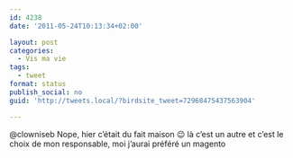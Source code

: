 ```yaml
---
id: 4238
date: '2011-05-24T10:13:34+02:00'

layout: post
categories:
  - Vis ma vie
tags:
  - tweet
format: status
publish_social: no
guid: 'http://tweets.local/?birdsite_tweet=72968475437563904'

---
```


@clowniseb Nope, hier c’était du fait maison 😉 là c’est un autre et c’est le choix de mon responsable, moi j’aurai préféré un magento
